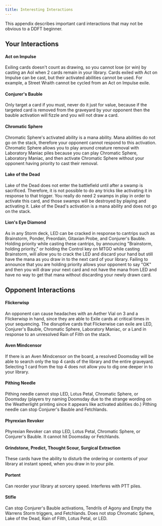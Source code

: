 ```yaml
---
title: Interesting Interactions
---
```


This appendix describes important card interactions that may not be obvious to a
DDFT beginner.

## Your Interactions

#### Act on Impulse

Exiling cards doesn't count as drawing, so you cannot lose (or win) by casting
an AoI when 2 cards remain in your library. Cards exiled with Act on Impulse can
be cast, but their activated abilities cannot be used. For example, a Street
Wraith cannot be cycled from an Act on Impulse exile.

#### Conjurer's Bauble

Only target a card if you must, never do it just for value, because if the
targeted card is removed from the graveyard by your opponent then the bauble
activation will fizzle and you will not draw a card.

#### Chromatic Sphere

Chromatic Sphere's activated ability is a mana ability. Mana abilities do not go
on the stack, therefore your opponent cannot respond to this activation.
Chromatic Sphere allows you to play around creature removal with Laboratory
Maniac piles because you can play Chromatic Sphere, Laboratory Maniac, and then
activate Chromatic Sphere without your opponent having priority to cast their
removal.

#### Lake of the Dead

Lake of the Dead does not enter the battlefield until after a swamp is
sacrificed. Therefore, it is not possible to do any tricks like activating it in
response to that trigger. You really do need 2 swamps in play in order to
activate this card, and those swamps will be destroyed by playing and activating
it. Lake of the Dead's activation is a mana ability and does not go on the
stack.

#### Lion's Eye Diamond

As in any Storm deck, LED can be cracked in response to cantrips such as
Brainstorm, Ponder, Preordain, Gitaxian Probe, and Conjurer's Bauble. Holding
priority while casting these cantrips, by announcing "Brainstorm, holding
priority," or holding the Control key on MTGO while casting Brainstorm, will
allow you to crack the LED and discard your hand but still have the mana as you
draw in to the next card of your library. Failing to announce that you are
holding priority allows your opponent to say "OK" and then you will draw your
next card and not have the mana from LED and have no way to get that mana
without discarding your newly drawn card.

## Opponent Interactions

#### Flickerwisp

An opponent can cause headaches with an Aether Vial on 3 and a Flickerwisp in
hand, since they are able to Exile cards at critical times in your sequencing.
The disruptive cards that Flickerwise can exile are LED, Conjurer's Bauble,
Chromatic Sphere, Laboratory Maniac, or a Land in response to an unresolved Rain
of Filth on the stack.

#### Aven Mindcensor

If there is an Aven Mindcensor on the board, a resolved Doomsday will be able to
search only the top 4 cards of the library and the entire graveyard. Selecting 1
card from the top 4 does not allow you to dig one deeper in to your library.

#### Pithing Needle

Pithing needle cannot stop LED, Lotus Petal, Chromatic Sphere, or Doomsday
(players try naming Doomsday due to the strange wording on the Weatherlight
printing since it appears like activated abilities do.) Pithing needle can stop
Conjurer's Bauble and Fetchlands.

#### Phyrexian Revoker

Phyrexian Revoker can stop LED, Lotus Petal, Chromatic Sphere, or Conjurer's
Bauble. It cannot hit Doomsday or Fetchlands.

#### Grindstone, Predict, Thought Scour, Surgical Extraction

These cards have the ability to disturb the ordering or contents of your library
at instant speed, when you draw in to your pile.

#### Portent

Can reorder your library at sorcery speed. Interferes with PTT piles.

#### Stifle

Can stop Conjurer's Bauble activations, Tendrils of Agony and Empty the Warrens
Storm triggers, and Fetchlands. Does not stop Chromatic Sphere, Lake of the
Dead, Rain of Filth, Lotus Petal, or LED.
